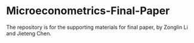 # Microeconometrics-Final-Paper
The repository is for the supporting materials for final paper, by Zonglin Li and Jieteng Chen.
